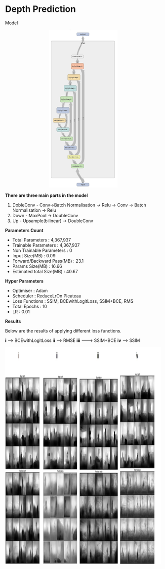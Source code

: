 # **Depth Prediction**

Model


<p align="center"><img src = "https://github.com/Sushmitha-Katti/Monocular-Depth-Estimation-and-Segmentation/blob/master/Assets/unet-depth.png"></p>

**There are three main parts in the model**
1. DobleConv - Conv->Batch Normalisation -> Relu -> Conv -> Batch Normalisation -> Relu
2. Down - MaxPool -> DoubleConv
3. Up - Upsample(bilinear) -> DoubleConv

**Parameters Count**
* Total Parameters : 4,367,937
* Trainable Parameters : 4,367,937
* Non Trainable Parameters : 0
* Input Size(MB) : 0.09
* Forward/Backward Pass(MB) : 23.1
* Params Size(MB) : 16.66
* Estimated total Size(MB) : 40.67

**Hyper Parameters** 
* Optimiser : Adam
* Scheduler : ReduceLrOn Pleateau
* Loss Functions : SSIM, BCEwithLogitLoss, SSIM+BCE, RMS
* Total Epochs : 10
* LR : 0.01

**Results**

Below are the results of applying different loss functions.

**i** --> BCEwithLogitLoss   **ii** --> RMSE    **iii** ---> SSIM+BCE    **iv** --> SSIM
<p align = "center"><img height = "700" src = "https://github.com/Sushmitha-Katti/Monocular-Depth-Estimation-and-Segmentation/blob/master/Assets/depth.jpg"</p>
  





